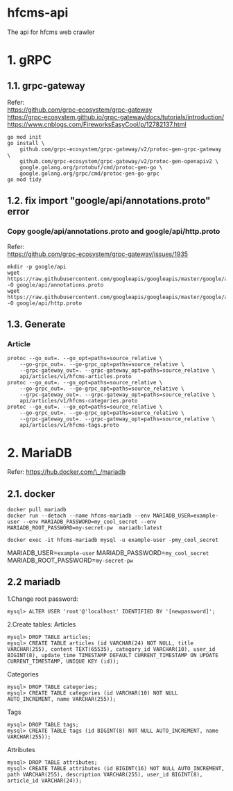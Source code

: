 # hfcms-api
The api for hfcms web crawler

# 1. gRPC

## 1.1. grpc-gateway
Refer:  
https://github.com/grpc-ecosystem/grpc-gateway  
https://grpc-ecosystem.github.io/grpc-gateway/docs/tutorials/introduction/  
https://www.cnblogs.com/FireworksEasyCool/p/12782137.html  

```
go mod init
go install \
    github.com/grpc-ecosystem/grpc-gateway/v2/protoc-gen-grpc-gateway \
    github.com/grpc-ecosystem/grpc-gateway/v2/protoc-gen-openapiv2 \
    google.golang.org/protobuf/cmd/protoc-gen-go \
    google.golang.org/grpc/cmd/protoc-gen-go-grpc
go mod tidy
```

## 1.2. fix import "google/api/annotations.proto"  error
### Copy google/api/annotations.proto and google/api/http.proto
Refer:  
https://github.com/grpc-ecosystem/grpc-gateway/issues/1935  
```
mkdir -p google/api
wget https://raw.githubusercontent.com/googleapis/googleapis/master/google/api/annotations.proto -O google/api/annotations.proto
wget https://raw.githubusercontent.com/googleapis/googleapis/master/google/api/http.proto -O google/api/http.proto
```

## 1.3. Generate
### Article
```
protoc --go_out=. --go_opt=paths=source_relative \
    --go-grpc_out=. --go-grpc_opt=paths=source_relative \
    --grpc-gateway_out=. --grpc-gateway_opt=paths=source_relative \
    api/articles/v1/hfcms-articles.proto
protoc --go_out=. --go_opt=paths=source_relative \
    --go-grpc_out=. --go-grpc_opt=paths=source_relative \
    --grpc-gateway_out=. --grpc-gateway_opt=paths=source_relative \
    api/articles/v1/hfcms-categories.proto
protoc --go_out=. --go_opt=paths=source_relative \
    --go-grpc_out=. --go-grpc_opt=paths=source_relative \
    --grpc-gateway_out=. --grpc-gateway_opt=paths=source_relative \
    api/articles/v1/hfcms-tags.proto
```

# 2. MariaDB
Refer: https://hub.docker.com/\_/mariadb

## 2.1. docker
```
docker pull mariadb
docker run --detach --name hfcms-mariadb --env MARIADB_USER=example-user --env MARIADB_PASSWORD=my_cool_secret --env MARIADB_ROOT_PASSWORD=my-secret-pw  mariadb:latest

docker exec -it hfcms-mariadb mysql -u example-user -pmy_cool_secret
```

MARIADB\_USER=`example-user`
MARIADB\_PASSWORD=`my_cool_secret`
MARIADB\_ROOT\_PASSWORD=`my-secret-pw`

## 2.2 mariadb

1.Change root password:
```
mysql> ALTER USER 'root'@'localhost' IDENTIFIED BY '[newpassword]';
```
2.Create tables:
Articles
```
mysql> DROP TABLE articles;
mysql> CREATE TABLE articles (id VARCHAR(24) NOT NULL, title VARCHAR(255), content TEXT(65535), category_id VARCHAR(10), user_id BIGINT(8), update_time TIMESTAMP DEFAULT CURRENT_TIMESTAMP ON UPDATE CURRENT_TIMESTAMP, UNIQUE KEY (id));
``` 
Categories
```
mysql> DROP TABLE categories;
mysql> CREATE TABLE categories (id VARCHAR(10) NOT NULL AUTO_INCREMENT, name VARCHAR(255));
```
Tags
```
mysql> DROP TABLE tags;
mysql> CREATE TABLE tags (id BIGINT(8) NOT NULL AUTO_INCREMENT, name VARCHAR(255));
```
Attributes
```
mysql> DROP TABLE attributes;
mysql> CREATE TABLE attributes (id BIGINT(16) NOT NULL AUTO_INCREMENT, path VARCHAR(255), description VARCHAR(255), user_id BIGINT(8), article_id VARCHAR(24));
```


